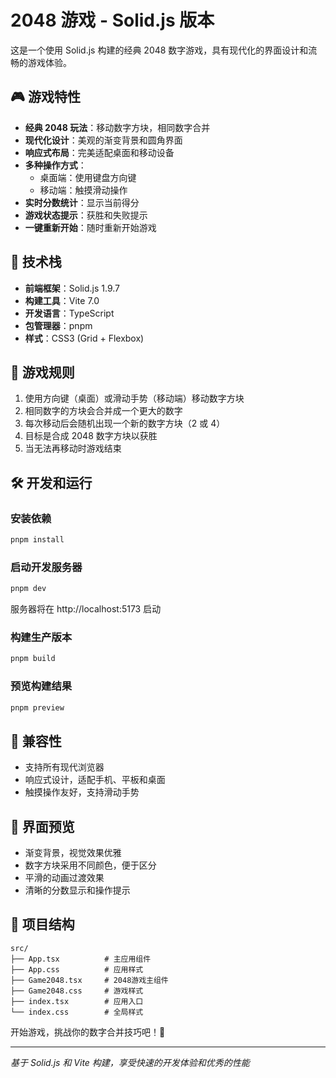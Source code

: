# 2048 游戏 - Solid.js 版本

这是一个使用 Solid.js 构建的经典 2048 数字游戏，具有现代化的界面设计和流畅的游戏体验。

## 🎮 游戏特性

- **经典 2048 玩法**：移动数字方块，相同数字合并
- **现代化设计**：美观的渐变背景和圆角界面
- **响应式布局**：完美适配桌面和移动设备
- **多种操作方式**：
  - 桌面端：使用键盘方向键
  - 移动端：触摸滑动操作
- **实时分数统计**：显示当前得分
- **游戏状态提示**：获胜和失败提示
- **一键重新开始**：随时重新开始游戏

## 🚀 技术栈

- **前端框架**：Solid.js 1.9.7
- **构建工具**：Vite 7.0
- **开发语言**：TypeScript
- **包管理器**：pnpm
- **样式**：CSS3 (Grid + Flexbox)

## 🎯 游戏规则

1. 使用方向键（桌面）或滑动手势（移动端）移动数字方块
2. 相同数字的方块会合并成一个更大的数字
3. 每次移动后会随机出现一个新的数字方块（2 或 4）
4. 目标是合成 2048 数字方块以获胜
5. 当无法再移动时游戏结束

## 🛠️ 开发和运行

### 安装依赖
```bash
pnpm install
```

### 启动开发服务器
```bash
pnpm dev
```
服务器将在 http://localhost:5173 启动

### 构建生产版本
```bash
pnpm build
```

### 预览构建结果
```bash
pnpm preview
```

## 📱 兼容性

- 支持所有现代浏览器
- 响应式设计，适配手机、平板和桌面
- 触摸操作友好，支持滑动手势

## 🎨 界面预览

- 渐变背景，视觉效果优雅
- 数字方块采用不同颜色，便于区分
- 平滑的动画过渡效果
- 清晰的分数显示和操作提示

## 📁 项目结构

```
src/
├── App.tsx          # 主应用组件
├── App.css          # 应用样式
├── Game2048.tsx     # 2048游戏主组件
├── Game2048.css     # 游戏样式
├── index.tsx        # 应用入口
└── index.css        # 全局样式
```

开始游戏，挑战你的数字合并技巧吧！🎯

---

*基于 Solid.js 和 Vite 构建，享受快速的开发体验和优秀的性能*
